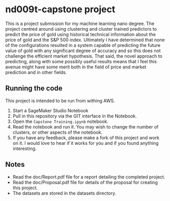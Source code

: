 # nd009t-capstone project

This is a project submission for my machine learning nano degree. The project centred around using clustering and cluster trained predictors to predict the price of gold using historical technical information about the price of gold and the S&P 500 index. Ultimately I have determined that none of the configurations resulted in a system capable of predicting the future value of gold with any significant degree of accuracy and so this does not challenge the efficient market hypothesis. That said, the novel approach to predicting, along with some possibly useful results means that I feel this avenue might have some merit both in the field of price and market prediction and in other fields.

## Running the code
This project is intended to be run from withing AWS.

1. Start a SageMaker Studio Notebook
2. Pull in this repository via the GIT interface in the Notebook.
3. Open the `Capstone Training.ipynb` notebook.
4. Read the notebook and run it. You may wish to change the number of clusters, or other aspects of the notebook.
5. If you have any feedback, please make a fork of this project and work on it. I would love to hear if it works for you and if you found anything interesting.

## Notes

* Read the doc/Report.pdf file for a report detailing the completed project.
* Read the doc/Proposal.pdf file for details of the proposal for creating this project.
* The datasets are stored in the datasets directory.
